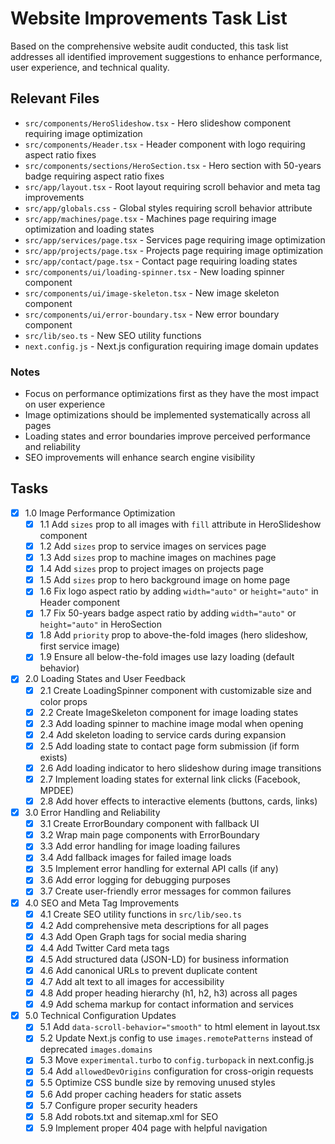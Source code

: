 # Website Improvements Task List

Based on the comprehensive website audit conducted, this task list addresses all identified improvement suggestions to enhance performance, user experience, and technical quality.

## Relevant Files

- `src/components/HeroSlideshow.tsx` - Hero slideshow component requiring image optimization
- `src/components/Header.tsx` - Header component with logo requiring aspect ratio fixes
- `src/components/sections/HeroSection.tsx` - Hero section with 50-years badge requiring aspect ratio fixes
- `src/app/layout.tsx` - Root layout requiring scroll behavior and meta tag improvements
- `src/app/globals.css` - Global styles requiring scroll behavior attribute
- `src/app/machines/page.tsx` - Machines page requiring image optimization and loading states
- `src/app/services/page.tsx` - Services page requiring image optimization
- `src/app/projects/page.tsx` - Projects page requiring image optimization
- `src/app/contact/page.tsx` - Contact page requiring loading states
- `src/components/ui/loading-spinner.tsx` - New loading spinner component
- `src/components/ui/image-skeleton.tsx` - New image skeleton component
- `src/components/ui/error-boundary.tsx` - New error boundary component
- `src/lib/seo.ts` - New SEO utility functions
- `next.config.js` - Next.js configuration requiring image domain updates

### Notes

- Focus on performance optimizations first as they have the most impact on user experience
- Image optimizations should be implemented systematically across all pages
- Loading states and error boundaries improve perceived performance and reliability
- SEO improvements will enhance search engine visibility

## Tasks

- [x] 1.0 Image Performance Optimization
  - [x] 1.1 Add `sizes` prop to all images with `fill` attribute in HeroSlideshow component
  - [x] 1.2 Add `sizes` prop to service images on services page
  - [x] 1.3 Add `sizes` prop to machine images on machines page
  - [x] 1.4 Add `sizes` prop to project images on projects page
  - [x] 1.5 Add `sizes` prop to hero background image on home page
  - [x] 1.6 Fix logo aspect ratio by adding `width="auto"` or `height="auto"` in Header component
  - [x] 1.7 Fix 50-years badge aspect ratio by adding `width="auto"` or `height="auto"` in HeroSection
  - [x] 1.8 Add `priority` prop to above-the-fold images (hero slideshow, first service image)
  - [x] 1.9 Ensure all below-the-fold images use lazy loading (default behavior)

- [x] 2.0 Loading States and User Feedback
  - [x] 2.1 Create LoadingSpinner component with customizable size and color props
  - [x] 2.2 Create ImageSkeleton component for image loading states
  - [x] 2.3 Add loading spinner to machine image modal when opening
  - [x] 2.4 Add skeleton loading to service cards during expansion
  - [x] 2.5 Add loading state to contact page form submission (if form exists)
  - [x] 2.6 Add loading indicator to hero slideshow during image transitions
  - [x] 2.7 Implement loading states for external link clicks (Facebook, MPDEE)
  - [x] 2.8 Add hover effects to interactive elements (buttons, cards, links)

- [x] 3.0 Error Handling and Reliability
  - [x] 3.1 Create ErrorBoundary component with fallback UI
  - [x] 3.2 Wrap main page components with ErrorBoundary
  - [x] 3.3 Add error handling for image loading failures
  - [x] 3.4 Add fallback images for failed image loads
  - [x] 3.5 Implement error handling for external API calls (if any)
  - [x] 3.6 Add error logging for debugging purposes
  - [x] 3.7 Create user-friendly error messages for common failures

- [x] 4.0 SEO and Meta Tag Improvements
  - [x] 4.1 Create SEO utility functions in `src/lib/seo.ts`
  - [x] 4.2 Add comprehensive meta descriptions for all pages
  - [x] 4.3 Add Open Graph tags for social media sharing
  - [x] 4.4 Add Twitter Card meta tags
  - [x] 4.5 Add structured data (JSON-LD) for business information
  - [x] 4.6 Add canonical URLs to prevent duplicate content
  - [x] 4.7 Add alt text to all images for accessibility
  - [x] 4.8 Add proper heading hierarchy (h1, h2, h3) across all pages
  - [x] 4.9 Add schema markup for contact information and services

- [x] 5.0 Technical Configuration Updates
  - [x] 5.1 Add `data-scroll-behavior="smooth"` to html element in layout.tsx
  - [x] 5.2 Update Next.js config to use `images.remotePatterns` instead of deprecated `images.domains`
  - [x] 5.3 Move `experimental.turbo` to `config.turbopack` in next.config.js
  - [x] 5.4 Add `allowedDevOrigins` configuration for cross-origin requests
  - [x] 5.5 Optimize CSS bundle size by removing unused styles
  - [x] 5.6 Add proper caching headers for static assets
  - [x] 5.7 Configure proper security headers
  - [x] 5.8 Add robots.txt and sitemap.xml for SEO
  - [x] 5.9 Implement proper 404 page with helpful navigation
